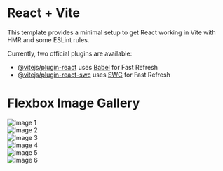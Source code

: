 # React + Vite

This template provides a minimal setup to get React working in Vite with HMR and some ESLint rules.

Currently, two official plugins are available:

- [@vitejs/plugin-react](https://github.com/vitejs/vite-plugin-react/blob/main/packages/plugin-react/README.md) uses [Babel](https://babeljs.io/) for Fast Refresh
- [@vitejs/plugin-react-swc](https://github.com/vitejs/vite-plugin-react-swc) uses [SWC](https://swc.rs/) for Fast Refresh

<!DOCTYPE html>
<html lang="en">
<head>
  <meta charset="UTF-8">
  <meta name="viewport" content="width=device-width, initial-scale=1.0">
  <title>Flexbox Image Gallery</title>
  <link rel="stylesheet" href="styles.css">
</head>
<body>
  <h1>Flexbox Image Gallery</h1>
  <div class="gallery">
    <div class="gallery-item"><img src="https://via.placeholder.com/300" alt="Image 1"></div>
    <div class="gallery-item"><img src="https://via.placeholder.com/300" alt="Image 2"></div>
    <div class="gallery-item"><img src="https://via.placeholder.com/300" alt="Image 3"></div>
    <div class="gallery-item"><img src="https://via.placeholder.com/300" alt="Image 4"></div>
    <div class="gallery-item"><img src="https://via.placeholder.com/300" alt="Image 5"></div>
    <div class="gallery-item"><img src="https://via.placeholder.com/300" alt="Image 6"></div>
  </div>
</body>
</html>
